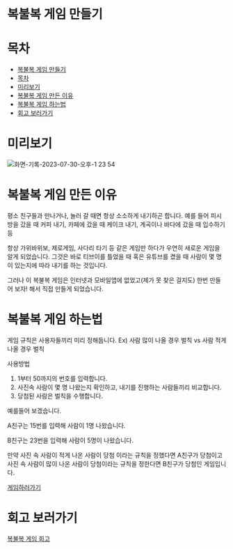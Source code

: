 # 복불복 게임 만들기

# 목차

- [복불복 게임 만들기](#복불복-게임-만들기)
- [목차](#목차)
- [미리보기](#미리보기)
- [복불복 게임 만든 이유](#복불복-게임-만든-이유)
- [복불복 게임 하는법](#복불복-게임-하는법)
- [회고 보러가기](#회고-보러가기)

# 미리보기

![화면-기록-2023-07-30-오후-1 23 54](https://github.com/rlaclghks123/Learn_About_CSS/assets/55423198/5475714c-ea76-4122-af17-0d8574b67447)

# 복불복 게임 만든 이유

평소 친구들과 만나거나, 놀러 갈 때면 항상 소소하게 내기하곤 합니다. 예를 들어 피시방을 갔을 때 커피 내기, 카페에 갔을 때 케이크 내기, 계곡이나 바다에 갔을 때 입수하기 등

항상 가위바위보, 제로게임, 사다리 타기 등 같은 게임만 하다가 우연히 새로운 게임을 알게 되었습니다. 그것은 바로 티브이를 틀었을 때 혹은 유튜브를 켰을 때 사람이 몇 명이 있는지에 따라 내기를 하는 것입니다.

그러나 이 복불복 게임은 인터넷과 모바일앱에 없었고(제가 못 찾은 걸지도) 한번 만들어 보자! 해서 직접 만들게 되었습니다.

# 복불복 게임 하는법

게임 규칙은 사용자들끼리 미리 정해둡니다.
Ex) 사람 많이 나올 경우 벌칙 vs 사람 적게 나올 경우 벌칙

사용방법

1. 1부터 50까지의 번호를 입력합니다.
2. 사진속 사람이 몇 명 나왔는지 확인하고, 내기를 진행하는 사람들끼리 비교합니다.
3. 당첨된 사람은 벌칙을 수행합니다.

예를들어 보겠습니다.

A친구는 15번를 입력해 사람이 1명 나왔습니다.

B친구는 23번을 입력해 사람이 5명이 나왔습니다.

만약 사진 속 사람이 적게 나온 사람이 당첨 이라는 규칙을 정했다면 A친구가 당첨이고
사진 속 사람이 많이 나온 사람이 당첨이라는 규칙을 정한다면 B친구가 당첨인 게임입니다.

[게임하러가기](https://random-game-chiman.vercel.app/)

# 회고 보러가기

[복불복 게임 회고](https://velog.io/@rlaclghks123/%ED%9A%8C%EA%B3%A0-%EB%B3%B5%EB%B6%88%EB%B3%B5-%EA%B2%8C%EC%9E%84-%EB%A7%8C%EB%93%A4%EA%B8%B0)
